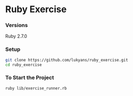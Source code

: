 # Ruby Exercise

### Versions

Ruby 2.7.0

### Setup

```bash
git clone https://github.com/lukyans/ruby_exercise.git
cd ruby_exercise
```

### To Start the Project
```
ruby lib/exercise_runner.rb
```
